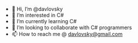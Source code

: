 - 👋 Hi, I’m @davlovsky
- 👀 I’m interested in C#
- 🌱 I’m currently learning C#
- 💞️ I’m looking to collaborate with C# programmers
- 📫 How to reach me @ davlovsky@gmail.com

<!---
davlovsky/davlovsky is a ✨ special ✨ repository because its `README.md` (this file) appears on your GitHub profile.
You can click the Preview link to take a look at your changes.
--->
